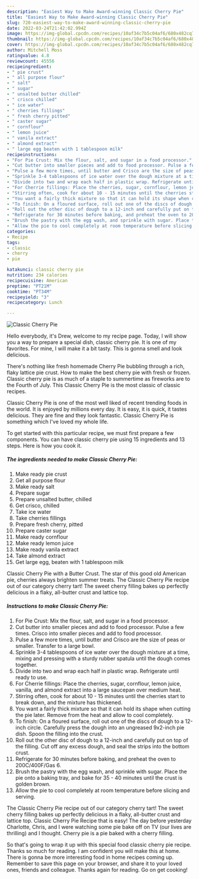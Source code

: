 ```yaml
---
description: "Easiest Way to Make Award-winning Classic Cherry Pie"
title: "Easiest Way to Make Award-winning Classic Cherry Pie"
slug: 720-easiest-way-to-make-award-winning-classic-cherry-pie
date: 2022-03-24T21:42:02.994Z
image: https://img-global.cpcdn.com/recipes/10af34c7b5c04af6/680x482cq70/classic-cherry-pie-recipe-main-photo.jpg
thumbnail: https://img-global.cpcdn.com/recipes/10af34c7b5c04af6/680x482cq70/classic-cherry-pie-recipe-main-photo.jpg
cover: https://img-global.cpcdn.com/recipes/10af34c7b5c04af6/680x482cq70/classic-cherry-pie-recipe-main-photo.jpg
author: Mitchell Moss
ratingvalue: 4.8
reviewcount: 45556
recipeingredient:
- " pie crust"
- " all purpose flour"
- " salt"
- " sugar"
- " unsalted butter chilled"
- " crisco chilled"
- " ice water"
- " cherries fillings"
- " fresh cherry pitted"
- " caster sugar"
- " cornflour"
- " lemon juice"
- " vanila extract"
- " almond extract"
- " large egg beaten with 1 tablespoon milk"
recipeinstructions:
- "For Pie Crust: Mix the flour, salt, and sugar in a food processor."
- "Cut butter into smaller pieces and add to food processor. Pulse a few times. Crisco into smaller pieces and add to food processor."
- "Pulse a few more times, until butter and Crisco are the size of peas or smaller. Transfer to a large bowl."
- "Sprinkle 3-4 tablespoons of ice water over the dough mixture at a time, mixing and pressing with a sturdy rubber spatula until the dough comes together."
- "Divide into two and wrap each half in plastic wrap. Refrigerate until ready to use."
- "For Cherrie fillings: Place the cherries, sugar, cornflour, lemon juice, vanilla, and almond extract into a large saucepan over medium heat."
- "Stirring often, cook for about 10 - 15 minutes until the cherries start to break down, and the mixture has thickened."
- "You want a fairly thick mixture so that it can hold its shape when cutting the pie later. Remove from the heat and allow to cool completely."
- "To finish: On a floured surface, roll out one of the discs of dough to a 12-inch circle. Carefully press the dough into an ungreased 9x2-inch pie dish. Spoon the filling into the crust."
- "Roll out the other disc of dough to a 12-inch and carefully put on top of the filling. Cut off any excess dough, and seal the strips into the bottom crust."
- "Refrigerate for 30 minutes before baking, and preheat the oven to 200C/400F/Gas 6."
- "Brush the pastry with the egg wash, and sprinkle with sugar. Place the pie onto a baking tray, and bake for 35 - 40 minutes until the crust is golden brown."
- "Allow the pie to cool completely at room temperature before slicing and serving."
categories:
- Recipe
tags:
- classic
- cherry
- pie

katakunci: classic cherry pie 
nutrition: 234 calories
recipecuisine: American
preptime: "PT21M"
cooktime: "PT34M"
recipeyield: "3"
recipecategory: Lunch

---
```



![Classic Cherry Pie](https://img-global.cpcdn.com/recipes/10af34c7b5c04af6/680x482cq70/classic-cherry-pie-recipe-main-photo.jpg)

Hello everybody, it's Drew, welcome to my recipe page. Today, I will show you a way to prepare a special dish, classic cherry pie. It is one of my favorites. For mine, I will make it a bit tasty. This is gonna smell and look delicious.

There&#39;s nothing like fresh homemade Cherry Pie bubbling through a rich, flaky lattice pie crust. How to make the best cherry pie with fresh or frozen. Classic cherry pie is as much of a staple to summertime as fireworks are to the Fourth of July. This Classic Cherry Pie is the most classic of classic recipes.

Classic Cherry Pie is one of the most well liked of recent trending foods in the world. It is enjoyed by millions every day. It is easy, it is quick, it tastes delicious. They are fine and they look fantastic. Classic Cherry Pie is something which I've loved my whole life.


To get started with this particular recipe, we must first prepare a few components. You can have classic cherry pie using 15 ingredients and 13 steps. Here is how you cook it.

<!--inarticleads1-->

##### The ingredients needed to make Classic Cherry Pie:

1. Make ready  pie crust
1. Get  all purpose flour
1. Make ready  salt
1. Prepare  sugar
1. Prepare  unsalted butter, chilled
1. Get  crisco, chilled
1. Take  ice water
1. Take  cherries fillings
1. Prepare  fresh cherry, pitted
1. Prepare  caster sugar
1. Make ready  cornflour
1. Make ready  lemon juice
1. Make ready  vanila extract
1. Take  almond extract
1. Get  large egg, beaten with 1 tablespoon milk


Classic Cherry Pie with a Butter Crust. The star of this good old American pie, cherries always brighten summer treats. The Classic Cherry Pie recipe out of our category cherry tart! The sweet cherry filling bakes up perfectly delicious in a flaky, all-butter crust and lattice top. 

<!--inarticleads2-->

##### Instructions to make Classic Cherry Pie:

1. For Pie Crust: Mix the flour, salt, and sugar in a food processor.
1. Cut butter into smaller pieces and add to food processor. Pulse a few times. Crisco into smaller pieces and add to food processor.
1. Pulse a few more times, until butter and Crisco are the size of peas or smaller. Transfer to a large bowl.
1. Sprinkle 3-4 tablespoons of ice water over the dough mixture at a time, mixing and pressing with a sturdy rubber spatula until the dough comes together.
1. Divide into two and wrap each half in plastic wrap. Refrigerate until ready to use.
1. For Cherrie fillings: Place the cherries, sugar, cornflour, lemon juice, vanilla, and almond extract into a large saucepan over medium heat.
1. Stirring often, cook for about 10 - 15 minutes until the cherries start to break down, and the mixture has thickened.
1. You want a fairly thick mixture so that it can hold its shape when cutting the pie later. Remove from the heat and allow to cool completely.
1. To finish: On a floured surface, roll out one of the discs of dough to a 12-inch circle. Carefully press the dough into an ungreased 9x2-inch pie dish. Spoon the filling into the crust.
1. Roll out the other disc of dough to a 12-inch and carefully put on top of the filling. Cut off any excess dough, and seal the strips into the bottom crust.
1. Refrigerate for 30 minutes before baking, and preheat the oven to 200C/400F/Gas 6.
1. Brush the pastry with the egg wash, and sprinkle with sugar. Place the pie onto a baking tray, and bake for 35 - 40 minutes until the crust is golden brown.
1. Allow the pie to cool completely at room temperature before slicing and serving.


The Classic Cherry Pie recipe out of our category cherry tart! The sweet cherry filling bakes up perfectly delicious in a flaky, all-butter crust and lattice top. Classic Cherry Pie Recipe that is easy! The day before yesterday Charlotte, Chris, and I were watching some pie bake off on TV (our lives are thrilling) and I thought. Cherry pie is a pie baked with a cherry filling. 

So that's going to wrap it up with this special food classic cherry pie recipe. Thanks so much for reading. I am confident you will make this at home. There is gonna be more interesting food in home recipes coming up. Remember to save this page on your browser, and share it to your loved ones, friends and colleague. Thanks again for reading. Go on get cooking!
